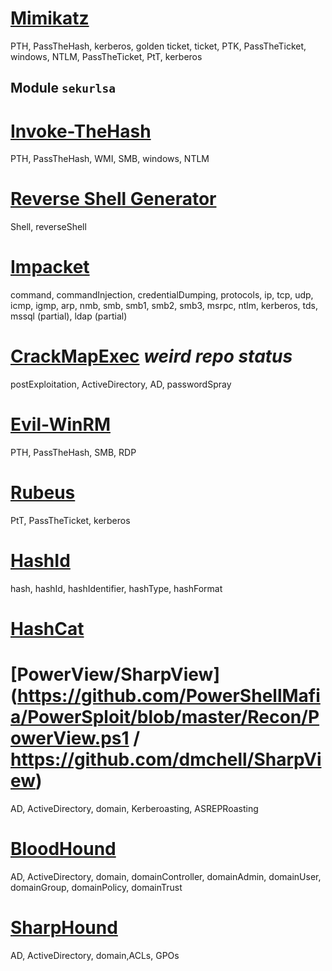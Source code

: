 # [Mimikatz](https://github.com/gentilkiwi/mimikatz/tree/master/modules)
PTH, PassTheHash, kerberos, golden ticket, ticket, PTK, PassTheTicket, windows, NTLM, PassTheTicket, PtT, kerberos

## Module `sekurlsa`

# [Invoke-TheHash](https://github.com/Kevin-Robertson/Invoke-TheHash)
PTH, PassTheHash, WMI, SMB, windows, NTLM

# [Reverse Shell Generator](https://www.revshells.com/)
Shell, reverseShell

# [Impacket](https://github.com/fortra/impacket)
command, commandInjection, credentialDumping, protocols, ip, tcp, udp, icmp, igmp, arp, nmb, smb, smb1, smb2, smb3, msrpc, ntlm, kerberos, tds, mssql (partial), ldap (partial)

# [CrackMapExec](https://github.com/byt3bl33d3r/CrackMapExec) _weird repo status_
postExploitation, ActiveDirectory, AD, passwordSpray

# [Evil-WinRM](https://github.com/Hackplayers/evil-winrm)
PTH, PassTheHash, SMB, RDP

# [Rubeus]()
PtT, PassTheTicket, kerberos

# [HashId](https://github.com/psypanda/hashID)
hash, hashId, hashIdentifier, hashType, hashFormat

# [HashCat](https://hashcat.net/hashcat/)

# [PowerView/SharpView](https://github.com/PowerShellMafia/PowerSploit/blob/master/Recon/PowerView.ps1 / https://github.com/dmchell/SharpView)
AD, ActiveDirectory, domain, Kerberoasting, ASREPRoasting

# [BloodHound](https://github.com/BloodHoundAD/BloodHound)
AD, ActiveDirectory, domain, domainController, domainAdmin, domainUser, domainGroup, domainPolicy, domainTrust

# [SharpHound](https://github.com/BloodHoundAD/BloodHound/tree/master/Collectors)
AD, ActiveDirectory, domain,ACLs, GPOs